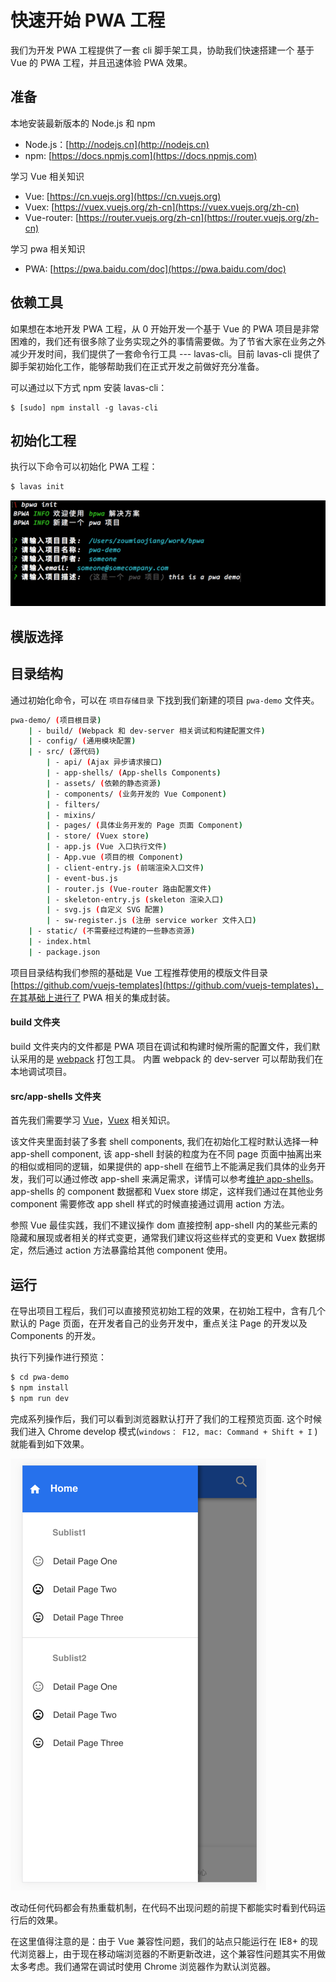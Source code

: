 # 快速开始 PWA 工程

我们为开发 PWA 工程提供了一套 cli 脚手架工具，协助我们快速搭建一个 基于 Vue 的 PWA 工程，并且迅速体验 PWA 效果。 

## 准备

本地安装最新版本的 Node.js 和 npm

- Node.js：[http://nodejs.cn](http://nodejs.cn)
- npm: [https://docs.npmjs.com](https://docs.npmjs.com)

学习 Vue 相关知识

- Vue: [https://cn.vuejs.org](https://cn.vuejs.org)
- Vuex: [https://vuex.vuejs.org/zh-cn](https://vuex.vuejs.org/zh-cn)
- Vue-router: [https://router.vuejs.org/zh-cn](https://router.vuejs.org/zh-cn)

学习 pwa 相关知识

- PWA: [https://pwa.baidu.com/doc](https://pwa.baidu.com/doc)


## 依赖工具

如果想在本地开发 PWA 工程，从 0 开始开发一个基于 Vue 的 PWA 项目是非常困难的，我们还有很多除了业务实现之外的事情需要做。为了节省大家在业务之外减少开发时间，我们提供了一套命令行工具 --- lavas-cli。目前 lavas-cli 提供了脚手架初始化工作，能够帮助我们在正式开发之前做好充分准备。

可以通过以下方式 npm 安装 lavas-cli：

```base
$ [sudo] npm install -g lavas-cli
```

## 初始化工程

执行以下命令可以初始化 PWA 工程：

```bash
$ lavas init
```

![cli init command](./images/cli-init.png)

## 模版选择



## 目录结构

通过初始化命令，可以在 `项目存储目录` 下找到我们新建的项目 `pwa-demo` 文件夹。

```bash
pwa-demo/ (项目根目录)
    | - build/ (Webpack 和 dev-server 相关调试和构建配置文件)
    | - config/ (通用模块配置)
    | - src/ (源代码)
        | - api/ (Ajax 异步请求接口)
        | - app-shells/ (App-shells Components)
        | - assets/ (依赖的静态资源)
        | - components/ (业务开发的 Vue Component)
        | - filters/
        | - mixins/
        | - pages/ (具体业务开发的 Page 页面 Component)
        | - store/ (Vuex store)
        | - app.js (Vue 入口执行文件)
        | - App.vue (项目的根 Component)
        | - client-entry.js (前端渲染入口文件)
        | - event-bus.js
        | - router.js (Vue-router 路由配置文件)
        | - skeleton-entry.js (skeleton 渲染入口)
        | - svg.js (自定义 SVG 配置)
        | - sw-register.js (注册 service worker 文件入口)
    | - static/ (不需要经过构建的一些静态资源)
    | - index.html
    | - package.json

```

项目目录结构我们参照的基础是 Vue 工程推荐使用的模版文件目录 [https://github.com/vuejs-templates](https://github.com/vuejs-templates)，在其基础上进行了 PWA 相关的集成封装。

#### build 文件夹

build 文件夹内的文件都是 PWA 项目在调试和构建时候所需的配置文件，我们默认采用的是 [webpack](http://webpack.github.io) 打包工具。
内置 webpack 的 dev-server 可以帮助我们在本地调试项目。


#### src/app-shells 文件夹

首先我们需要学习 [Vue](https://cn.vuejs.org)，[Vuex](https://vuex.vuejs.org/zh-cn) 相关知识。

该文件夹里面封装了多套 shell components, 我们在初始化工程时默认选择一种 app-shell component, 该 app-shell 封装的粒度为在不同 page 页面中抽离出来的相似或相同的逻辑，如果提供的 app-shell 在细节上不能满足我们具体的业务开发，我们可以通过修改 app-shell 来满足需求，详情可以参考[维护 app-shells](./05-define-app-shell.md)。app-shells 的 component 数据都和 Vuex store 绑定，这样我们通过在其他业务 component 需要修改 app shell 样式的时候直接通过调用 action 方法。

参照 Vue 最佳实践，我们不建议操作 dom 直接控制 app-shell 内的某些元素的隐藏和展现或者相关的样式变更，通常我们建议将这些样式的变更和 Vuex 数据绑定，然后通过 action 方法暴露给其他 component 使用。



## 运行

在导出项目工程后，我们可以直接预览初始工程的效果，在初始工程中，含有几个默认的 Page 页面，在开发者自己的业务开发中，重点关注 Page 的开发以及 Components 的开发。

执行下列操作进行预览：

```bash
$ cd pwa-demo
$ npm install
$ npm run dev
```


完成系列操作后，我们可以看到浏览器默认打开了我们的工程预览页面. 这个时候我们进入 Chrome develop 模式(`windows： F12, mac: Command + Shift + I` ) 就能看到如下效果。

![project preview](./images/preview.png)

改动任何代码都会有热重载机制，在代码不出现问题的前提下都能实时看到代码运行后的效果。

在这里值得注意的是：由于 Vue 兼容性问题，我们的站点只能运行在 IE8+ 的现代浏览器上，由于现在移动端浏览器的不断更新改进，这个兼容性问题其实不用做太多考虑。我们通常在调试时使用 Chrome 浏览器作为默认浏览器。